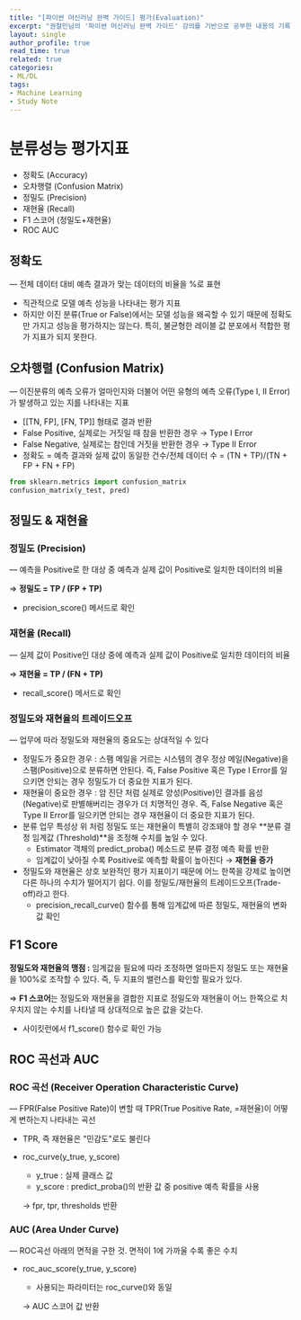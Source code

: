 ```yaml
---
title: "[파이썬 머신러닝 완벽 가이드] 평가(Evaluation)"
excerpt: "권철민님의 '파이썬 머신러닝 완벽 가이드' 강의를 기반으로 공부한 내용의 기록 - 3장 '평가' 정리"
layout: single
author_profile: true
read_time: true
related: true
categories:
- ML/DL
tags:
- Machine Learning
- Study Note
---
```




# 분류성능 평가지표

- 정확도 (Accuracy)
- 오차행렬 (Confusion Matrix)
- 정밀도 (Precision)
- 재현율 (Recall)
- F1 스코어 (정밀도+재현율)
- ROC AUC

## 정확도

— 전체 데이터 대비 예측 결과가 맞는 데이터의 비율을 %로 표현

- 직관적으로 모델 예측 성능을 나타내는 평가 지표
- 하지만 이진 분류(True or False)에서는 모델 성능을 왜곡할 수 있기 때문에 정확도만 가지고 성능을 평가하지는 않는다. 특히, 불균형한 레이블 값 분포에서 적합한 평가 지표가 되지 못한다.

## 오차행렬 (Confusion Matrix)

— 이진분류의 예측 오류가 얼마인지와 더불어 어떤 유형의 예측 오류(Type I, II Error)가 발생하고 있는 지를 나타내는 지표

- [[TN, FP], [FN, TP]] 형태로 결과 반환
- False Positive, 실제로는 거짓일 때 참을 반환한 경우 → Type I Error
- False Negative, 실제로는 참인데 거짓을 반환한 경우 → Type II Error
- 정확도 = 예측 결과와 실제 값이 동일한 건수/전체 데이터 수 = (TN + TP)/(TN + FP + FN + FP)

```python
from sklearn.metrics import confusion_matrix
confusion_matrix(y_test, pred)
```

## 정밀도 & 재현율

### 정밀도 (Precision)

— 예측을 Positive로 한 대상 중 예측과 실제 값이 Positive로 일치한 데이터의 비율

⇒ **정밀도 = TP / (FP + TP)**

- precision_score() 메서드로 확인

### 재현율 (Recall)

— 실제 값이 Positive인 대상 중에 예측과 실제 값이 Positive로 일치한 데이터의 비율

⇒ **재현율 = TP / (FN + TP)**

- recall_score() 메서드로 확인

### 정밀도와 재현율의 트레이드오프

— 업무에 따라 정밀도와 재현율의 중요도는 상대적일 수 있다

- 정밀도가 중요한 경우 : 스팸 메일을 거르는 시스템의 경우 정상 메일(Negative)을 스팸(Positive)으로 분류하면 안된다. 즉, False Positive 혹은 Type I Error를 일으키면 안되는 경우 정밀도가 더 중요한 지표가 된다.
- 재현율이 중요한 경우 : 암 진단 처럼 실제로 양성(Positive)인 결과를 음성(Negative)로 판별해버리는 경우가 더 치명적인 경우. 즉, False Negative 혹은 Type II Error를 일으키면 안되는 경우 재현율이 더 중요한 지표가 된다.
- 분류 업무 특성상 위 처럼 정밀도 또는 재현율이 특별히 강조돼야 할 경우 **분류 결정 임계값 (Threshold)**을 조정해 수치를 높일 수 있다.
  - Estimator 객체의 predict_proba() 메소드로 분류 결정 예측 확률 반환
  - 임계값이 낮아질 수록 Positive로 예측할 확률이 높아진다 → **재현율 증가**
- 정밀도와 재현율은 상호 보완적인 평가 지표이기 때문에 어느 한쪽을 강제로 높이면 다른 하나의 수치가 떨어지기 쉽다. 이를 정밀도/재현율의 트레이드오프(Trade-off)라고 한다.
  - precision_recall_curve() 함수를 통해 임계값에 따른 정밀도, 재현율의 변화값 확인

## F1 Score

**정밀도와 재현율의 맹점 :** 임계값을 필요에 따라 조정하면 얼마든지 정밀도 또는 재현율을 100%로 조작할 수 있다. 즉, 두 지표의 밸런스를 확인할 필요가 있다.

⇒ **F1 스코어**는 정밀도와 재현율을 결합한 지표로 정밀도와 재현율이 어느 한쪽으로 치우치지 않는 수치를 나타낼 때 상대적으로 높은 값을 갖는다.

- 사이킷런에서 f1_score() 함수로 확인 가능

## ROC 곡선과 AUC

### **ROC 곡선 (Receiver Operation Characteristic Curve)**

— FPR(False Positive Rate)이 변할 때 TPR(True Positive Rate, =재현율)이 어떻게 변하는지 나타내는 곡선

- TPR, 즉 재현율은 "민감도"로도 불린다

- roc_curve(y_true, y_score)

  - y_true : 실제 클래스 값
  - y_score : predict_proba()의 반환 값 중 positive 예측 확률을 사용

  → fpr, tpr, thresholds 반환

### AUC (Area Under Curve)

— ROC곡선 아래의 면적을 구한 것. 면적이 1에 가까울 수록 좋은 수치

- roc_auc_score(y_true, y_score)

  - 사용되는 파라미터는 roc_curve()와 동일

  → AUC 스코어 값 반환
